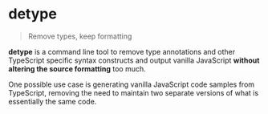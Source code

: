 # detype

> Remove types, keep formatting

**detype** is a command line tool to remove type annotations and other TypeScript specific syntax constructs and output vanilla JavaScript **without altering the source formatting** too much.

One possible use case is generating vanilla JavaScript code samples from TypeScript, removing the need to maintain two separate versions of what is essentially the same code.